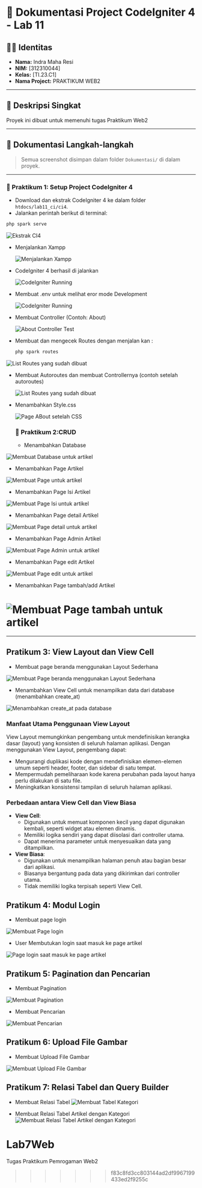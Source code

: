 # 📘 Dokumentasi Project CodeIgniter 4 - Lab 11

## 🙋‍♂️ Identitas

- **Nama:** Indra Maha Resi  
- **NIM:** [312310044]  
- **Kelas:** [TI.23.C1]  
- **Nama Project:** PRAKTIKUM WEB2 

---

## 📁 Deskripsi Singkat

Proyek ini dibuat untuk  memenuhi tugas Praktikum Web2

---

## 📸 Dokumentasi Langkah-langkah

> Semua screenshot disimpan dalam folder `Dokumentasi/` di dalam proyek.

---

### 🧱 Praktikum 1: Setup Project CodeIgniter 4

- Download dan ekstrak CodeIgniter 4 ke dalam folder `htdocs/lab11_ci/ci4`.
- Jalankan perintah berikut di terminal:

```bash
php spark serve
```
![Ekstrak CI4](Dokumentasi/codeigniter4.png)


- Menjalankan Xampp
  
  ![Menjalankan Xampp](Dokumentasi/xampp.png)

- CodeIgniter 4 berhasil di jalankan

  ![CodeIgniter Running](Dokumentasi/wellcome-page.png)

- Membuat .env untuk melihat eror mode Development

  ![CodeIgniter Running](Dokumentasi/eror-page.png)

- Membuat Controller (Contoh: About)

   ![About Controller Test](Dokumentasi/about-page.png)

- Membuat dan mengecek Routes
  dengan menjalan kan :
  ```bash
  php spark routes
  ```
 ![List Routes yang sudah dibuat ](Dokumentasi/Routes.png)
 
- Membuat Autoroutes dan membuat Controllernya (contoh setelah autoroutes)

  ![List Routes yang sudah dibuat ](Dokumentasi/tos-page.png)
  
- Menambahkan Style.css

  ![Page ABout setelah CSS ](Dokumentasi/about-css.png)


  ### 🧱 Praktikum 2:CRUD

  - Menambahkan Database

![Membuat Database untuk artikel ](Dokumentasi/database.png)

- Menambahkan Page Artikel

![Membuat Page untuk artikel ](Dokumentasi/page-artikel.png)

- Menambahkan Page Isi Artikel

![Membuat Page Isi untuk artikel ](Dokumentasi/page-isi-artikel.png)

- Menambahkan Page detail Artikel

![Membuat Page detail untuk artikel ](Dokumentasi/page-detail-artikel.png)

- Menambahkan Page Admin Artikel

![Membuat Page Admin untuk artikel ](Dokumentasi/page-admin-artikel.png)

- Menambahkan Page edit Artikel

![Membuat Page edit untuk artikel ](Dokumentasi/page-edit-artikel.png)

- Menambahkan Page tambah/add Artikel

![Membuat Page tambah untuk artikel ](Dokumentasi/tambah-artikel.png)
=======
---

## Pratikum 3: View Layout dan View Cell

- Membuat page beranda menggunakan Layout Sederhana

![Membuat Page beranda menggunakan Layout Sederhana ](Dokumentasi/page-beranda.png)

- Menambahkan View Cell untuk menampilkan data dari database (menambahkan create_at)

![Menambahkan create_at pada database ](Dokumentasi/db-tambahan.png)

### Manfaat Utama Penggunaan View Layout
View Layout memungkinkan pengembang untuk mendefinisikan kerangka dasar (layout) yang konsisten di seluruh halaman aplikasi. Dengan menggunakan View Layout, pengembang dapat:
- Mengurangi duplikasi kode dengan mendefinisikan elemen-elemen umum seperti header, footer, dan sidebar di satu tempat.
- Mempermudah pemeliharaan kode karena perubahan pada layout hanya perlu dilakukan di satu file.
- Meningkatkan konsistensi tampilan di seluruh halaman aplikasi.

### Perbedaan antara View Cell dan View Biasa
- **View Cell**:
  - Digunakan untuk memuat komponen kecil yang dapat digunakan kembali, seperti widget atau elemen dinamis.
  - Memiliki logika sendiri yang dapat diisolasi dari controller utama.
  - Dapat menerima parameter untuk menyesuaikan data yang ditampilkan.
- **View Biasa**:
  - Digunakan untuk menampilkan halaman penuh atau bagian besar dari aplikasi.
  - Biasanya bergantung pada data yang dikirimkan dari controller utama.
  - Tidak memiliki logika terpisah seperti View Cell.

 ## Pratikum 4: Modul Login

- Membuat page login

![Membuat Page login ](Dokumentasi/membuat-page-login.png)

- User Membutukan login saat masuk ke page artikel

![Page login saat masuk ke page artikel ](Dokumentasi/page-artikel-user-login.png)

## Pratikum 5: Pagination dan Pencarian

- Membuat Pagination

![Membuat Pagination ](Dokumentasi/membuat-pagination.png)

- Membuat Pencarian

![Membuat Pencarian ](Dokumentasi/membuat-pencarian.png)

## Pratikum 6: Upload File Gambar

- Membuat Upload File Gambar

![Membuat Upload File Gambar ](Dokumentasi/upload-gambar.png)


## Pratikum 7: Relasi Tabel dan Query Builder 

- Membuat Relasi Tabel
![Membuat Tabel Kategori ](Dokumentasi/menambahkan_tabel_kategori.png)

- Membuat Relasi Tabel Artikel dengan Kategori
![Membuat Relasi Tabel Artikel dengan Kategori ](Dokumentasi/daftar_kategori.png)


# Lab7Web
Tugas Praktikum Pemrogaman Web2 
>>>>>>> f83c8fd3cc803144ad2df9967199433ed2f9255c

